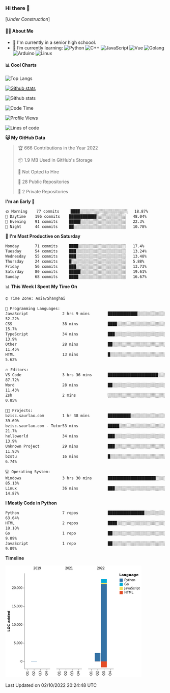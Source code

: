 ### Hi there 👋

\[*Under Construction*\]

<!--
**NoNormalCreeper/NoNormalCreeper** is a ✨ _special_ ✨ repository because its `README.md` (this file) appears on your GitHub profile.

Here are some ideas to get you started:

- 🔭 I’m currently working on ...
- 🌱 I’m currently learning ...
- 👯 I’m looking to collaborate on ...
- 🤔 I’m looking for help with ...
- 💬 Ask me about ...
- 📫 How to reach me: ...
- 😄 Pronouns: ...
- ⚡ Fun fact: ...
-->

#### 👩‍💻 About Me

- 🏫 I'm currently in a senior high schoool.
- 🌱 I’m currently learning: 
![Python](https://img.shields.io/badge/-Python-blue?style=flat-square&logo=Python&logoColor=fff)
![C++](https://img.shields.io/badge/-C%2B%2B-00599C?style=flat-square&logo=C%2B%2B&logoColor=fff)
![JavaScript](https://img.shields.io/badge/-JavaScript-ffca18?style=flat-square&logo=JavaScript&logoColor=fff)
![Vue](https://img.shields.io/badge/-Vue-4FC08D?style=flat-square&logo=Vue.js&logoColor=fff)
![Golang](https://img.shields.io/badge/-Go-007d9c?style=flat-square&logo=Go&logoColor=fff)
![Arduino](https://img.shields.io/badge/-Arduino-00979D?style=flat-square&logo=Arduino&logoColor=fff)
![Linux](https://img.shields.io/badge/-Linux-FCC624?style=flat-square&logo=Linux&logoColor=fff)

#### 📊 Cool Charts

![Top Langs](https://github-readme-stats.vercel.app/api/top-langs/?username=NoNormalCreeper&layout=compact)

[![Github stats](https://github-readme-stats.vercel.app/api?username=NoNormalCreeper&show_icons=true)](https://github.com/anuraghazra/github-readme-stats)

![Github stats](https://github-profile-trophy.vercel.app/?username=NoNormalCreeper)


<!--START_SECTION:waka-->
![Code Time](http://img.shields.io/badge/Code%20Time-117%20hrs%2042%20mins-blue)

![Profile Views](http://img.shields.io/badge/Profile%20Views-4-blue)

![Lines of code](https://img.shields.io/badge/From%20Hello%20World%20I%27ve%20Written-23%20Thousand%20lines%20of%20code-blue)

**🐱 My GitHub Data** 

> 🏆 666 Contributions in the Year 2022
 > 
> 📦 1.9 MB Used in GitHub's Storage 
 > 
> 🚫 Not Opted to Hire
 > 
> 📜 28 Public Repositories 
 > 
> 🔑 2 Private Repositories  
 > 
**I'm an Early 🐤** 

```text
🌞 Morning    77 commits     ████░░░░░░░░░░░░░░░░░░░░░   18.87% 
🌆 Daytime    196 commits    ████████████░░░░░░░░░░░░░   48.04% 
🌃 Evening    91 commits     █████░░░░░░░░░░░░░░░░░░░░   22.3% 
🌙 Night      44 commits     ██░░░░░░░░░░░░░░░░░░░░░░░   10.78%

```
📅 **I'm Most Productive on Saturday** 

```text
Monday       71 commits     ████░░░░░░░░░░░░░░░░░░░░░   17.4% 
Tuesday      54 commits     ███░░░░░░░░░░░░░░░░░░░░░░   13.24% 
Wednesday    55 commits     ███░░░░░░░░░░░░░░░░░░░░░░   13.48% 
Thursday     24 commits     █░░░░░░░░░░░░░░░░░░░░░░░░   5.88% 
Friday       56 commits     ███░░░░░░░░░░░░░░░░░░░░░░   13.73% 
Saturday     80 commits     █████░░░░░░░░░░░░░░░░░░░░   19.61% 
Sunday       68 commits     ████░░░░░░░░░░░░░░░░░░░░░   16.67%

```


📊 **This Week I Spent My Time On** 

```text
⌚︎ Time Zone: Asia/Shanghai

💬 Programming Languages: 
JavaScript               2 hrs 9 mins        █████████████░░░░░░░░░░░░   52.22% 
CSS                      38 mins             ████░░░░░░░░░░░░░░░░░░░░░   15.7% 
TypeScript               34 mins             ███░░░░░░░░░░░░░░░░░░░░░░   13.9% 
Other                    28 mins             ██░░░░░░░░░░░░░░░░░░░░░░░   11.45% 
HTML                     13 mins             █░░░░░░░░░░░░░░░░░░░░░░░░   5.62%

🔥 Editors: 
VS Code                  3 hrs 36 mins       ██████████████████████░░░   87.72% 
Word                     28 mins             ██░░░░░░░░░░░░░░░░░░░░░░░   11.43% 
Zsh                      2 mins              ░░░░░░░░░░░░░░░░░░░░░░░░░   0.85%

🐱‍💻 Projects: 
bzisc.saurlax.com        1 hr 38 mins        ██████████░░░░░░░░░░░░░░░   39.69% 
bzisc.saurlax.com - Tutor53 mins             █████░░░░░░░░░░░░░░░░░░░░   21.7% 
helloworld               34 mins             ███░░░░░░░░░░░░░░░░░░░░░░   13.9% 
Unknown Project          29 mins             ███░░░░░░░░░░░░░░░░░░░░░░   11.93% 
bzstu                    16 mins             █░░░░░░░░░░░░░░░░░░░░░░░░   6.74%

💻 Operating System: 
Windows                  3 hrs 30 mins       █████████████████████░░░░   85.13% 
Linux                    36 mins             ███░░░░░░░░░░░░░░░░░░░░░░   14.87%

```

**I Mostly Code in Python** 

```text
Python                   7 repos             ████████████████░░░░░░░░░   63.64% 
HTML                     2 repos             ████░░░░░░░░░░░░░░░░░░░░░   18.18% 
Go                       1 repo              ██░░░░░░░░░░░░░░░░░░░░░░░   9.09% 
JavaScript               1 repo              ██░░░░░░░░░░░░░░░░░░░░░░░   9.09%

```


**Timeline**

![Chart not found](https://raw.githubusercontent.com/NoNormalCreeper/NoNormalCreeper/main/charts/bar_graph.png) 


 Last Updated on 02/10/2022 20:24:48 UTC
<!--END_SECTION:waka-->

